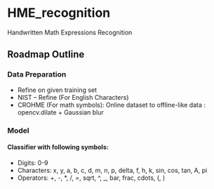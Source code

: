 # HME_recognition
Handwritten Math Expressions Recognition

## Roadmap Outline
### Data Preparation
  - Refine on given training set
  - NIST – Refine (For English Characters)
  - CROHME (For math symbols): Online dataset to offline-like data : opencv.dilate + Gaussian blur

### Model
#### Classifier with following symbols:
  - Digits: 0-9
  - Characters: x, y, a, b, c, d, m, n, p, delta, f, h, k, sin, cos, tan, A, pi
  - Operators: +, -, \*, /, =, sqrt, ^, \_, bar, frac, cdots, (, )



